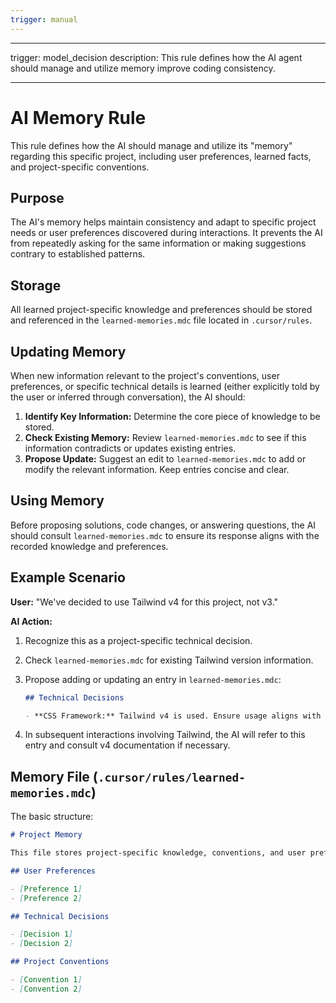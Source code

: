 ```yaml
---
trigger: manual
---
```


---

trigger: model_decision
description: This rule defines how the AI agent should manage and utilize memory improve coding consistency.

---

# AI Memory Rule

This rule defines how the AI should manage and utilize its "memory" regarding this specific project, including user preferences, learned facts, and project-specific conventions.

## Purpose

The AI's memory helps maintain consistency and adapt to specific project needs or user preferences discovered during interactions. It prevents the AI from repeatedly asking for the same information or making suggestions contrary to established patterns.

## Storage

All learned project-specific knowledge and preferences should be stored and referenced in the `learned-memories.mdc` file located in `.cursor/rules`.

## Updating Memory

When new information relevant to the project's conventions, user preferences, or specific technical details is learned (either explicitly told by the user or inferred through conversation), the AI should:

1.  **Identify Key Information:** Determine the core piece of knowledge to be stored.
2.  **Check Existing Memory:** Review `learned-memories.mdc` to see if this information contradicts or updates existing entries.
3.  **Propose Update:** Suggest an edit to `learned-memories.mdc` to add or modify the relevant information. Keep entries concise and clear.

## Using Memory

Before proposing solutions, code changes, or answering questions, the AI should consult `learned-memories.mdc` to ensure its response aligns with the recorded knowledge and preferences.

## Example Scenario

**User:** "We've decided to use Tailwind v4 for this project, not v3."

**AI Action:**

1.  Recognize this as a project-specific technical decision.
2.  Check `learned-memories.mdc` for existing Tailwind version information.
3.  Propose adding or updating an entry in `learned-memories.mdc`:

    ```markdown
    ## Technical Decisions

    - **CSS Framework:** Tailwind v4 is used. Ensure usage aligns with v4 documentation and practices, noting differences from v3.
    ```

4.  In subsequent interactions involving Tailwind, the AI will refer to this entry and consult v4 documentation if necessary.

## Memory File (`.cursor/rules/learned-memories.mdc`)

The basic structure:

```markdown
# Project Memory

This file stores project-specific knowledge, conventions, and user preferences learned by the AI assistant.

## User Preferences

- [Preference 1]
- [Preference 2]

## Technical Decisions

- [Decision 1]
- [Decision 2]

## Project Conventions

- [Convention 1]
- [Convention 2]
```
